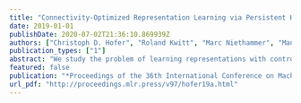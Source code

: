 ```yaml
---
title: "Connectivity-Optimized Representation Learning via Persistent Homology"
date: 2019-01-01
publishDate: 2020-07-02T21:36:10.869939Z
authors: ["Christoph D. Hofer", "Roland Kwitt", "Marc Niethammer", "Mandar Dixit"]
publication_types: ["1"]
abstract: "We study the problem of learning representations with controllable connectivity properties. This is beneficial in situations when the imposed structure can be leveraged upstream. In particular, we control the connectivity of an autoencoder’s latent space via a novel type of loss, operating on information from persistent homology. Under mild conditions, this loss is differentiable and we present a theoretical analysis of the properties induced by the loss. We choose one-class learning as our upstream task and demonstrate that the imposed structure enables informed parameter selection for modeling the in-class distribution via kernel density estimators. Evaluated on computer vision data, these one-class models exhibit competitive performance and, in a low sample size regime, outperform other methods by a large margin. Notably, our results indicate that a single autoencoder, trained on auxiliary (unlabeled) data, yields a mapping into latent space that can be reused across datasets for one-class learning."
featured: false
publication: "*Proceedings of the 36th International Conference on Machine Learning, ICML 2019, 9-15 June 2019, Long Beach, California, USA*"
url_pdf: "http://proceedings.mlr.press/v97/hofer19a.html"
---
```


